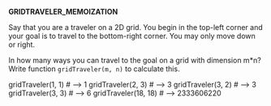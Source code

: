**GRIDTRAVELER_MEMOIZATION**

Say that you are a traveler on a 2D grid. You begin in the top-left corner and your goal is to travel to the bottom-right corner. You may only move down or right.

In how many ways you can travel to the goal on a grid with dimension m*n? Write function `gridTraveler(m, n)` to calculate this.

gridTraveler(1, 1)       # --> 1
gridTraveler(2, 3)       # --> 3
gridTraveler(3, 2)       # --> 3
gridTraveler(3, 3)       # --> 6
gridTraveler(18, 18)     # --> 2333606220